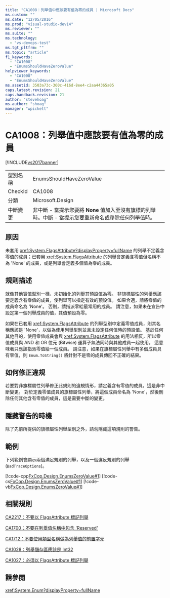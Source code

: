 ```yaml
---
title: "CA1008：列舉值中應該要有值為零的成員 | Microsoft Docs"
ms.custom: ""
ms.date: "12/05/2016"
ms.prod: "visual-studio-dev14"
ms.reviewer: ""
ms.suite: ""
ms.technology: 
  - "vs-devops-test"
ms.tgt_pltfrm: ""
ms.topic: "article"
f1_keywords: 
  - "CA1008"
  - "EnumsShouldHaveZeroValue"
helpviewer_keywords: 
  - "CA1008"
  - "EnumsShouldHaveZeroValue"
ms.assetid: 3503a73c-360c-416d-8ee4-c2aa44365a05
caps.latest.revision: 21
caps.handback.revision: 21
author: "stevehoag"
ms.author: "shoag"
manager: "wpickett"
---
```

# CA1008：列舉值中應該要有值為零的成員
[!INCLUDE[vs2017banner](../code-quality/includes/vs2017banner.md)]

|||  
|-|-|  
|型別名稱|EnumsShouldHaveZeroValue|  
|CheckId|CA1008|  
|分類|Microsoft.Design|  
|中斷變更|非中斷 \- 當提示您要將 **None** 值加入至沒有旗標的列舉時。中斷 \- 當提示您要重新命名或移除任何列舉值時。|  
  
## 原因  
 未套用 <xref:System.FlagsAttribute?displayProperty=fullName> 的列舉不定義含零值的成員；已套用 <xref:System.FlagsAttribute> 的列舉會定義含零值但名稱不為 'None' 的成員，或是列舉會定義多個值為零的成員。  
  
## 規則描述  
 就像其他實值型別一樣，未初始化的列舉其預設值為零。  非旗標屬性的列舉應該要定義含有零值的成員，使列舉可以指定有效的預設值。  如果合適，請將零值的成員命名為 'None'。  否則，請指派零給最常用的成員。  請注意，如果未在宣告中設定第一個列舉成員的值，其值預設為零。  
  
 如果在已套用 <xref:System.FlagsAttribute> 的列舉型別中定義零值成員，則其名稱應該是 'None'，以做為使用列舉型別並且未設定任何值時的預設值。  基於任何其他目的，使用零值成員會與 <xref:System.FlagsAttribute> 的用法相反，所以零值成員與 AND 和 OR 位元 \(Bitwise\) 運算子無法同時與其他成員一起使用。  這意味著只應該指派零值給一個成員。  請注意，如果在旗標屬性列舉中有多個成員具有零值，則 `Enum.ToString()` 將針對不是零的成員傳回不正確的結果。  
  
## 如何修正違規  
 若要對非旗標屬性列舉修正此規則的違規情形，請定義含有零值的成員。這是非中斷變更。  對於定義零值成員的旗標屬性列舉，將這個成員命名為 'None'，然後刪除任何其他含有零值的成員，這是需要中斷的變更。  
  
## 隱藏警告的時機  
 除了先前所提供的旗標屬性列舉型別之外，請勿隱藏這項規則的警告。  
  
## 範例  
 下列範例會顯示兩個滿足規則的列舉，以及一個違反規則的列舉 \(`BadTraceOptions`\)。  
  
 [!code-cpp[FxCop.Design.EnumsZeroValue#1](../code-quality/codesnippet/CPP/ca1008-enums-should-have-zero-value_1.cpp)]
 [!code-cs[FxCop.Design.EnumsZeroValue#1](../code-quality/codesnippet/CSharp/ca1008-enums-should-have-zero-value_1.cs)]
 [!code-vb[FxCop.Design.EnumsZeroValue#1](../code-quality/codesnippet/VisualBasic/ca1008-enums-should-have-zero-value_1.vb)]  
  
## 相關規則  
 [CA2217：不要以 FlagsAttribute 標記列舉](../code-quality/ca2217-do-not-mark-enums-with-flagsattribute.md)  
  
 [CA1700：不要在列舉值名稱中包含 'Reserved'](../code-quality/ca1700-do-not-name-enum-values-reserved.md)  
  
 [CA1712：不要使用類型名稱做為列舉值的前置字元](../code-quality/ca1712-do-not-prefix-enum-values-with-type-name.md)  
  
 [CA1028：列舉儲存區應該是 Int32](../code-quality/ca1028-enum-storage-should-be-int32.md)  
  
 [CA1027：必須以 FlagsAttribute 標記列舉](../code-quality/ca1027-mark-enums-with-flagsattribute.md)  
  
## 請參閱  
 <xref:System.Enum?displayProperty=fullName>